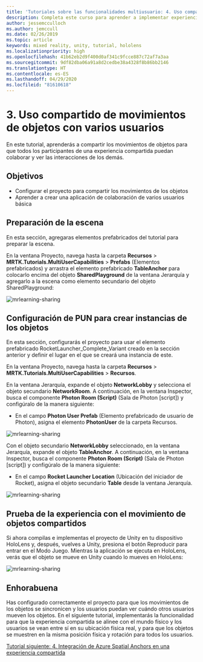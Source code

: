 ```yaml
---
title: 'Tutoriales sobre las funcionalidades multiusuario: 4. Uso compartido de movimientos de objetos con varios usuarios'
description: Completa este curso para aprender a implementar experiencias compartidas con varios usuarios en una aplicación de HoloLens 2.
author: jessemcculloch
ms.author: jemccull
ms.date: 02/26/2019
ms.topic: article
keywords: mixed reality, unity, tutorial, hololens
ms.localizationpriority: high
ms.openlocfilehash: 41b62eb2d9f400d0af341c9fcce887c72af7a3aa
ms.sourcegitcommit: 9df82dba06a91a8d2cedbe38a4328f8b86bb2146
ms.translationtype: HT
ms.contentlocale: es-ES
ms.lasthandoff: 04/29/2020
ms.locfileid: "81610618"
---
```

# <a name="3-sharing-object-movements-with-multiple-users"></a>3. Uso compartido de movimientos de objetos con varios usuarios

En este tutorial, aprenderás a compartir los movimientos de objetos para que todos los participantes de una experiencia compartida puedan colaborar y ver las interacciones de los demás.

## <a name="objectives"></a>Objetivos

* Configurar el proyecto para compartir los movimientos de los objetos
* Aprender a crear una aplicación de colaboración de varios usuarios básica

## <a name="preparing-the-scene"></a>Preparación de la escena

En esta sección, agregaras elementos prefabricados del tutorial para preparar la escena.

En la ventana Proyecto, navega hasta la carpeta **Recursos** > **MRTK.Tutorials.MultiUserCapabilities** > **Prefabs** (Elementos prefabricados) y arrastra el elemento prefabricado **TableAnchor** para colocarlo encima del objeto **SharedPlayground** de la ventana Jerarquía y agregarlo a la escena como elemento secundario del objeto SharedPlayground:

![mrlearning-sharing](images/mrlearning-sharing/tutorial3-section1-step1-1.png)

## <a name="configuring-pun-to-instantiate-the-objects"></a>Configuración de PUN para crear instancias de los objetos

En esta sección, configurarás el proyecto para usar el elemento prefabricado RocketLauncher_Complete_Variant creado en la sección anterior y definir el lugar en el que se creará una instancia de este.

En la ventana Proyecto, navega hasta la carpeta **Recursos** > **MRTK.Tutorials.MultiUserCapabilities** > **Recursos**.

En la ventana Jerarquía, expande el objeto **NetworkLobby** y selecciona el objeto secundario **NetworkRoom**. A continuación, en la ventana Inspector, busca el componente **Photon Room (Script)** (Sala de Photon [script]) y configúralo de la manera siguiente:

* En el campo **Photon User Prefab** (Elemento prefabricado de usuario de Photon), asigna el elemento **PhotonUser** de la carpeta Recursos.

![mrlearning-sharing](images/mrlearning-sharing/tutorial3-section2-step1-1.png)

Con el objeto secundario **NetworkLobby** seleccionado, en la ventana Jerarquía, expande el objeto **TableAnchor**. A continuación, en la ventana Inspector, busca el componente **Photon Room (Script)** (Sala de Photon [script]) y configúralo de la manera siguiente:

* En el campo **Rocket Launcher Location** (Ubicación del iniciador de Rocket), asigna el objeto secundario **Table** desde la ventana Jerarquía.

![mrlearning-sharing](images/mrlearning-sharing/tutorial3-section2-step1-2.png)

## <a name="trying-the-experience-with-shared-object-movement"></a>Prueba de la experiencia con el movimiento de objetos compartidos

Si ahora compilas e implementas el proyecto de Unity en tu dispositivo HoloLens y, después, vuelves a Unity, presiona el botón Reproducir para entrar en el Modo Juego. Mientras la aplicación se ejecuta en HoloLens, verás que el objeto se mueve en Unity cuando lo mueves en HoloLens:

![mrlearning-sharing](images/mrlearning-sharing/tutorial3-section3-step1-1.gif)

## <a name="congratulations"></a>Enhorabuena

Has configurado correctamente el proyecto para que los movimientos de los objetos se sincronicen y los usuarios puedan ver cuándo otros usuarios mueven los objetos. En el siguiente tutorial, implementarás la funcionalidad para que la experiencia compartida se alinee con el mundo físico y los usuarios se vean entre sí en su ubicación física real, y para que los objetos se muestren en la misma posición física y rotación para todos los usuarios.

[Tutorial siguiente: 4. Integración de Azure Spatial Anchors en una experiencia compartida](mrlearning-sharing(photon)-ch4.md)
